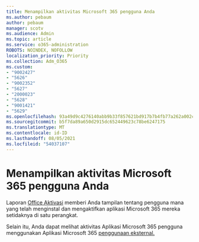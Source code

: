 ```yaml
---
title: Menampilkan aktivitas Microsoft 365 pengguna Anda
ms.author: pebaum
author: pebaum
manager: scotv
ms.audience: Admin
ms.topic: article
ms.service: o365-administration
ROBOTS: NOINDEX, NOFOLLOW
localization_priority: Priority
ms.collection: Adm_O365
ms.custom:
- "9002427"
- "5626"
- "9002352"
- "5627"
- "2000023"
- "5628"
- "9001421"
- "5629"
ms.openlocfilehash: 93a49d9c4276140abb9b33f857621bd917b7b4fb77a262a002ce96a6e6124fb7
ms.sourcegitcommit: b5f7da89a650d2915dc652449623c78be6247175
ms.translationtype: MT
ms.contentlocale: id-ID
ms.lasthandoff: 08/05/2021
ms.locfileid: "54037107"
---
```

# <a name="view-your-users-microsoft-365-apps-activity"></a>Menampilkan aktivitas Microsoft 365 pengguna Anda

Laporan [Office Aktivasi](https://docs.microsoft.com/microsoft-365/admin/activity-reports/microsoft-office-activations?view=o365-worldwide) memberi Anda tampilan tentang pengguna mana yang telah menginstal dan mengaktifkan aplikasi Microsoft 365 mereka setidaknya di satu perangkat.

Selain itu, Anda dapat melihat aktivitas Aplikasi Microsoft 365 pengguna menggunakan Aplikasi Microsoft 365 [penggunaan eksternal.](https://docs.microsoft.com/microsoft-365/admin/activity-reports/microsoft365-apps-usage?view=o365-worldwide)
